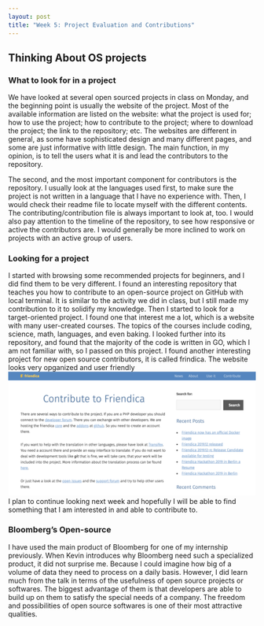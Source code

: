 ```yaml
---
layout: post
title: "Week 5: Project Evaluation and Contributions"
---
```


## Thinking About OS projects
### What to look for in a project
We have looked at several open sourced projects in class on Monday, and the beginning point is usually the website of the project. Most of the available information are listed on the website: what the project is used for; how to use the project; how to contribute to the project; where to download the project; the link to the repository; etc. The websites are different in general, as some have sophisticated design and many different pages, and some are just informative with little design. The main function, in my opinion, is to tell the users what it is and lead the contributors to the repository. 

The second, and the most important component for contributors is the repository. I usually look at the languages used first, to make sure the project is not written in a language that I have no experience with. Then, I would check their readme file to locate myself with the different contents. The contributing/contribution file is always important to look at, too. I would also pay attention to the timeline of the repository, to see how responsive or active the contributors are. I would generally be more inclined to work on projects with an active group of users. 

### Looking for a project
I started with browsing some recommended projects for beginners, and I did find them to be very different. I found an interesting repository that teaches you how to contribute to an open-source project on GitHub with local terminal. It is similar to the activity we did in class, but I still made my contribution to it to solidify my knowledge. Then I started to look for a target-oriented project. I found one that interest me a lot, which is a website with many user-created courses. The topics of the courses include coding, science, math, languages, and even baking. I looked further into its repository, and found that the majority of the code is written in GO, which I am not familiar with, so I passed on this project. I found another interesting project for new open source contributors, it is called frindica. The website looks very opganized and user friendly 
![fr](../images/fr.png)
I plan to continue looking next week and hopefully I will be able to find something that I am interested in and able to contribute to.

### Bloomberg’s Open-source
I have used the main product of Bloomberg for one of my internship previously. When Kevin introduces why Bloomberg need such a specialized product, it did not surprise me. Because I could imagine how big of a volume of data they need to process on a daily basis. However, I did learn much from the talk in terms of the usefulness of open source projects or softwares. The biggest advantage of them is that developers are able to build up on them to satisfy the special needs of a company. The freedom and possibilities of open source softwares is one of their most attractive qualities. 

